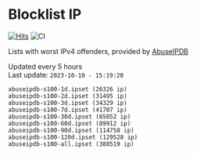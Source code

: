# Blocklist IP

[![Hits](https://hits.seeyoufarm.com/api/count/incr/badge.svg?url=https%3A%2F%2Fgithub.com%2Fborestad%2Fblocklist-ip%2F&count_bg=%2379C83D&title_bg=%23555555&icon=&icon_color=%23E7E7E7&title=hits&edge_flat=false)](https://hits.seeyoufarm.com)  ![CI](https://img.shields.io/github/workflow/status/borestad/blocklist-ip/CI?style=flat-square)

Lists with worst IPv4 offenders, provided by [AbuseIPDB](https://www.abuseipdb.com/)

<!-- FOOTER-PLACEHOLDER -->
Updated every 5 hours<br>
Last update: `2023-10-10 - 15:19:20`
```
abuseipdb-s100-1d.ipset (26326 ip)
abuseipdb-s100-2d.ipset (31495 ip)
abuseipdb-s100-3d.ipset (34329 ip)
abuseipdb-s100-7d.ipset (41707 ip)
abuseipdb-s100-30d.ipset (65052 ip)
abuseipdb-s100-60d.ipset (89912 ip)
abuseipdb-s100-90d.ipset (114758 ip)
abuseipdb-s100-120d.ipset (129528 ip)
abuseipdb-s100-all.ipset (388519 ip)
```
